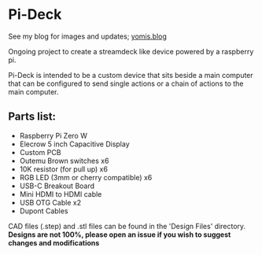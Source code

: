 # Pi-Deck

See my blog for images and updates; [yomis.blog](https://yomis.blog/pi-deck-teaser)

Ongoing project to create a streamdeck like device powered by a raspberry pi.

Pi-Deck is intended to be a custom device that sits beside a main computer that can be configured to send single actions or a chain of actions to the main computer.


## Parts list:
- Raspberry Pi Zero W  
- Elecrow 5 inch Capacitive Display  
- Custom PCB  
- Outemu Brown switches x6  
- 10K resistor (for pull up) x6  
- RGB LED (3mm or cherry compatible) x6  
- USB-C Breakout Board  
- Mini HDMI to HDMI cable  
- USB OTG Cable x2  
- Dupont Cables  


CAD files (.step) and .stl files can be found in the 'Design Files' directory.  
**Designs are not 100%, please open an issue if you wish to suggest changes and modifications**  

